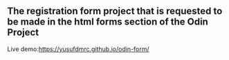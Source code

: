 The registration form project that is requested to be made in the html forms section of the Odin Project
------------------------------------------------------------------------------------------------------------
Live demo:https://yusufdmrc.github.io/odin-form/
